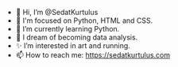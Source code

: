 - 👋 Hi, I’m @SedatKurtulus
- 👀 I'm focused on Python, HTML and CSS.
- 🌱 I’m currently learning Python.
- 💞️ I dream of becoming data analysis.
- ✨ I’m interested in art and running.
- 📫 How to reach me: https://sedatkurtulus.com

<!---
SedatKurtulus/SedatKurtulus is a ✨ special ✨ repository because its `README.md` (this file) appears on your GitHub profile.
You can click the Preview link to take a look at your changes.
--->
